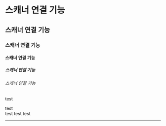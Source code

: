 # 스캐너 연결 기능
## 스캐너 연결 기능
### 스캐너 연결 기능
#### 스캐너 연결 기능
##### 스캐너 연결 기능
###### 스캐너 연결 기능

test

test  
test
test
test  
  
---
